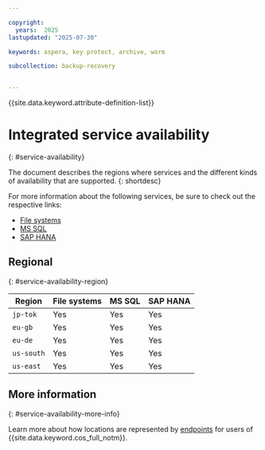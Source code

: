 ```yaml
---

copyright:
  years:  2025
lastupdated: "2025-07-30"

keywords: aspera, key protect, archive, worm

subcollection: backup-recovery


---
```


{{site.data.keyword.attribute-definition-list}}

# Integrated service availability
{: #service-availability}

The document describes the regions where services and the different kinds of availability that are supported.
{: shortdesc}

For more information about the following services, be sure to check out the respective links:

* [File systems](/docs/allowlist/backup-recovery?group=protect-a-physical-server-file-based)
* [MS SQL](/docs/allowlist/backup-recovery?group=ms-sql)
* [SAP HANA](/docs/allowlist/backup-recovery?group=sap-hana)



## Regional
{: #service-availability-region}

| Region     | File systems | MS SQL  | SAP HANA |
|------------|--------------|---------|----------|
| `jp-tok`   | Yes          | Yes     | Yes      |
| `eu-gb`    | Yes          | Yes     | Yes      |
| `eu-de`    | Yes          | Yes     | Yes      |
| `us-south` | Yes          | Yes     | Yes      |
| `us-east`  | Yes          | Yes     | Yes      |


## More information
{: #service-availability-more-info}

Learn more about how locations are represented by [endpoints](/docs/allowlist/backup-recovery?topic=backup-recovery-endpoints&interface=cli) for users of {{site.data.keyword.cos_full_notm}}.
